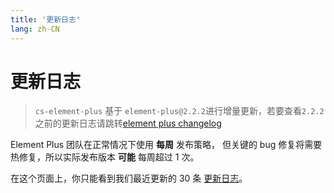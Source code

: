 ```yaml
---
title: '更新日志'
lang: zh-CN
---
```


<style scoped lang="scss">
@at-root .hero-content {
  padding: 32px;
}
</style>

# 更新日志

> `cs-element-plus` 基于 `element-plus@2.2.2`进行增量更新，若要查看`2.2.2`之前的更新日志请跳转[element plus changelog](https://element-plus.gitee.io/zh-CN/guide/changelog.html)

Element Plus 团队在正常情况下使用 **每周** 发布策略， 但关键的 bug 修复将需要热修复，所以实际发布版本 **可能** 每周超过 1 次。

在这个页面上，你只能看到我们最近更新的 30 条 [更新日志](https://git.bgy.com.cn/pt00057/cs-element-plus/blob/dev/CHANGELOG.en-US.md)。

<VpChangelog />
